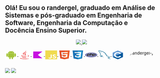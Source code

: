 ## Olá! Eu sou o randergel, graduado em Análise de Sistemas e pós-graduado em Engenharia de Software, Engenharia da Computação e Docência Ensino Superior.
<div align="center">
  <a href="https://github.com/randergel">
  <img height="180em" src="https://github-readme-stats.vercel.app/api?username=randergel&show_icons=true&theme=dark&include_all_commits=true&count_private=true"/>
  <img height="180em" src="https://github-readme-stats.vercel.app/api/top-langs/?username=randergel&layout=compact&langs_count=7&theme=dark"/>
</div>
<div style="display: inline_block"><br>
  <img align="center" alt="randergel-Android" height="30" width="40" src="https://raw.githubusercontent.com/devicons/devicon/master/icons/android/android-plain.svg">
  <img align="center" alt="randergel-Java" height="30" width="40" src="https://raw.githubusercontent.com/devicons/devicon/master/icons/java/java-plain.svg">
  <img align="center" alt="randergel-Kotlin" height="30" width="40" src="https://raw.githubusercontent.com/devicons/devicon/master/icons/kotlin/kotlin-plain.svg">
  <img align="center" alt="randergel-Js" height="30" width="40" src="https://raw.githubusercontent.com/devicons/devicon/master/icons/javascript/javascript-plain.svg">
  <img align="center" alt="randergel-HTML" height="30" width="40" src="https://raw.githubusercontent.com/devicons/devicon/master/icons/html5/html5-original.svg">  
  <img align="center" alt="randergel-CSS" height="30" width="40" src="https://raw.githubusercontent.com/devicons/devicon/master/icons/css3/css3-original.svg">
  <img align="center" alt="randergel-PHP" height="30" width="40" src="https://raw.githubusercontent.com/devicons/devicon/master/icons/php/php-original.svg">  
  <img align="center" alt="randergel-mySQL" height="30" width="40" src="https://raw.githubusercontent.com/devicons/devicon/master/icons/mysql/mysql-original.svg">
  <img align="center" alt="randergel-C" height="30" width="40" src="https://raw.githubusercontent.com/devicons/devicon/master/icons/c/c-original.svg">  
  <img align="right" alt="randergel-pic" height="150" style="border-radius:50px;" src="https://rvstecnologia.dev.br/wp-content/uploads/2021/11/randergel.png?width=676&height=676">
</div>
  
  ##
 
<div>
  <a href="https://twitter.com/randergel" target="_blank"><img src="https://img.shields.io/badge/Twitter-1DA1F2?style=for-the-badge&logo=twitter&logoColor=white" target="_blank"></a>
  <a href="https://instagram.com/randergel" target="_blank"><img src="https://img.shields.io/badge/Instagram-E4405F?style=for-the-badge&logo=instagram&logoColor=white" target="_blank"></a>
</div>

